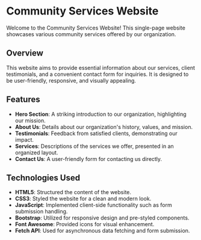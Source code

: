 # Community Services Website

Welcome to the Community Services Website! This single-page website showcases various community services offered by our organization.

## Overview

This website aims to provide essential information about our services, client testimonials, and a convenient contact form for inquiries. It is designed to be user-friendly, responsive, and visually appealing.

## Features

- **Hero Section**: A striking introduction to our organization, highlighting our mission.
- **About Us**: Details about our organization's history, values, and mission.
- **Testimonials**: Feedback from satisfied clients, demonstrating our impact.
- **Services**: Descriptions of the services we offer, presented in an organized layout.
- **Contact Us**: A user-friendly form for contacting us directly.

## Technologies Used

- **HTML5**: Structured the content of the website.
- **CSS3**: Styled the website for a clean and modern look.
- **JavaScript**: Implemented client-side functionality such as form submission handling.
- **Bootstrap**: Utilized for responsive design and pre-styled components.
- **Font Awesome**: Provided icons for visual enhancement.
- **Fetch API**: Used for asynchronous data fetching and form submission.

